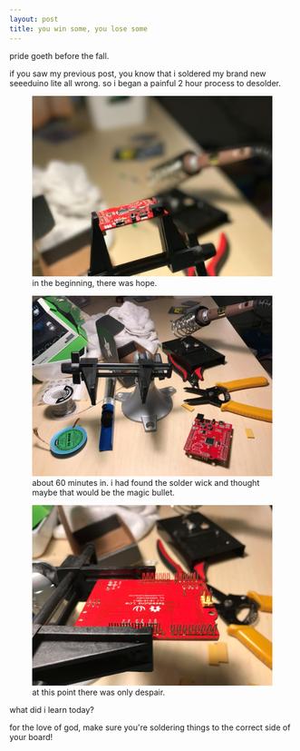 ```yaml
---
layout: post
title: you win some, you lose some
---
```


pride goeth before the fall.

if you saw my previous post, you know that i soldered my brand new seeeduino lite all wrong. so i began a painful 2 hour process to desolder.

<figure>
    <img src="/assets/img/desolder1.jpg">
    <figcaption>in the beginning, there was hope.</figcaption>
</figure>

<figure>
    <img src="/assets/img/desolder2.jpg">
    <figcaption>about 60 minutes in. i had found the solder wick and thought maybe that would be the magic bullet.</figcaption>
</figure>

<figure>
    <img src="/assets/img/desolder3.jpg">
    <figcaption>at this point there was only despair.</figcaption>
</figure>

what did i learn today? 

for the love of god, make sure you're soldering things to the correct side of your board!